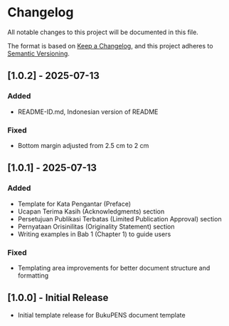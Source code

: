 # Changelog

All notable changes to this project will be documented in this file.

The format is based on [Keep a Changelog](https://keepachangelog.com/en/1.0.0/),
and this project adheres to [Semantic Versioning](https://semver.org/spec/v2.0.0.html).

## [1.0.2] - 2025-07-13

### Added
- README-ID.md, Indonesian version of README

### Fixed
- Bottom margin adjusted from 2.5 cm to 2 cm

## [1.0.1] - 2025-07-13

### Added
- Template for Kata Pengantar (Preface)
- Ucapan Terima Kasih (Acknowledgments) section
- Persetujuan Publikasi Terbatas (Limited Publication Approval) section
- Pernyataan Orisinilitas (Originality Statement) section
- Writing examples in Bab 1 (Chapter 1) to guide users

### Fixed
- Templating area improvements for better document structure and formatting

## [1.0.0] - Initial Release
- Initial template release for BukuPENS document template
